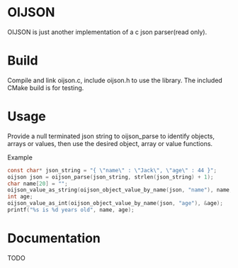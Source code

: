 # OIJSON
OIJSON is just another implementation of a c json parser(read only).

# Build
Compile and link oijson.c, include oijson.h to use the library. The included CMake build is for testing.

# Usage
Provide a null terminated json string to oijson_parse to identify objects, arrays or values, then use the desired object, array or value functions.

Example
```C
const char* json_string = "{ \"name\" : \"Jack\", \"age\" : 44 }";
oijson json = oijson_parse(json_string, strlen(json_string) + 1);
char name[20] = "";
oijson_value_as_string(oijson_object_value_by_name(json, "name"), name, 20);
int age;
oijson_value_as_int(oijson_object_value_by_name(json, "age"), &age);
printf("%s is %d years old", name, age);
```

# Documentation
TODO

